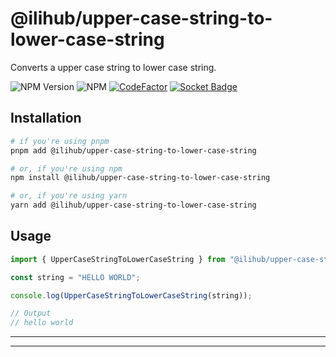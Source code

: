 # @ilihub/upper-case-string-to-lower-case-string

Converts a upper case string to lower case string.

![NPM Version](https://img.shields.io/npm/v/%40ilihub%2Fupper-case-string-to-lower-case-string?color=33cd56&logo=npm)
![NPM](https://img.shields.io/npm/l/%40ilihub%2Fupper-case-string-to-lower-case-string)
[![CodeFactor](https://www.codefactor.io/repository/github/ilihub/npm/badge)](https://www.codefactor.io/repository/github/ilihub/npm)
[![Socket Badge](https://socket.dev/api/badge/npm/package/@ilihub/upper-case-string-to-lower-case-string)](https://socket.dev/npm/package/@ilihub/upper-case-string-to-lower-case-string)

## Installation

```bash
# if you're using pnpm
pnpm add @ilihub/upper-case-string-to-lower-case-string

# or, if you're using npm
npm install @ilihub/upper-case-string-to-lower-case-string

# or, if you're using yarn
yarn add @ilihub/upper-case-string-to-lower-case-string
```

## Usage

```javascript
import { UpperCaseStringToLowerCaseString } from "@ilihub/upper-case-string-to-lower-case-string";

const string = "HELLO WORLD";

console.log(UpperCaseStringToLowerCaseString(string));

// Output
// hello world
```

---

<!-- sponsors_and_backers_section_start -->

<!-- sponsors_and_backers_section_end -->

---

